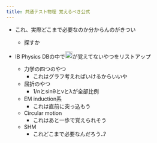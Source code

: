 ```yaml
---
title: 共通テスト物理 覚えるべき公式
---
```


* これ、実際どこまで必要なのか分からんのがきつい
  
  * 探すか
* IB Physics DBの中で<img src='https://scrapbox.io/api/pages/blu3mo-public/blu3mo/icon' alt='blu3mo.icon' height="19.5"/>が覚えてないやつをリストアップ
  
  * 力学の四つのやつ
    * これはグラフ考えればいけるからいいや
  * 屈折のやつ
    * 1/nとsinθとvとλが全部比例
  * EM induction系
    * これは直前に突っ込もう
  * Circular motion
    * これはあと一歩で覚えられそう
  * SHM
    * これどこまで必要なんだろう..?
